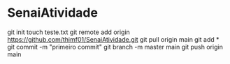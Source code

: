 # SenaiAtividade
git init
touch teste.txt
git remote add origin https://github.com/thimf01/SenaiAtividade.git
git pull origin main
git add *
git commit -m "primeiro commit"
git branch -m master main
git push origin main
